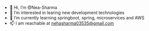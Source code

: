 - 👋 Hi, I’m @Nea-Sharma
- 👀 I’m interested in learing new development technologies
- 🌱 I’m currently learning springboot, spring, microservices and AWS 
- 📫 I am reachable at nehasharma03535@gmail.com

<!---
Nea-Sharma/Nea-Sharma is a ✨ special ✨ repository because its `README.md` (this file) appears on your GitHub profile.
You can click the Preview link to take a look at your changes.
--->
